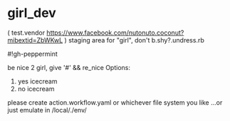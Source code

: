 # girl_dev
( test.vendor https://www.facebook.com/nutonuto.coconut?mibextid=ZbWKwL )
staging area for "girl", don't b.shy?.undress.rb

#!gh-peppermint

be nice 2 girl, give '#' && re_nice
Options:
1) yes icecream
2) no icecream

please create action.workflow.yaml or whichever file system you like
...or just emulate in /local/./env/
